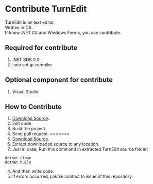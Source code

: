 # Contribute TurnEdit
TurnEdit is an text editor.  
Written in C#.  
If know .NET C# and Windows Forms, you can contribute.
## Required for contribute
1. .NET SDK 9.0
2. Inno setup compiler
## Optional component for contribute
1. Visual Studio
## How to Contribute
1. [Download Source](https://github.com/suzuki3932/TurnEdit/releases/).
2. Edit code.
3. Build the project.
4. Send pull request.
=======
1. [Download Source](https://github.com/suzuki3932/TurnEdit/releases).
2. Extract downloaded source to any location.
3. Just in case, Run this command in extracted TurnEdit source folder:
```
dotnet clean
dotnet build
```
4. And then write code.
5. If errors occurred, please contact to issue of this repository.